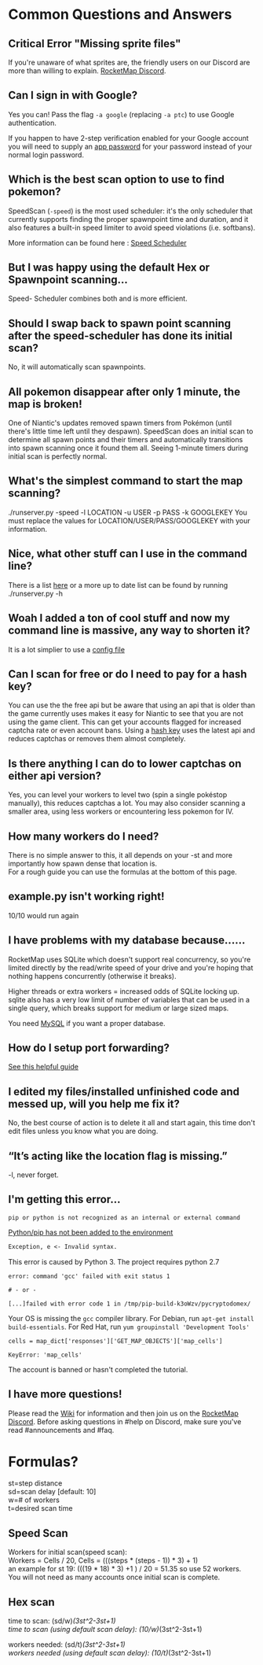 # Common Questions and Answers

## Critical Error "Missing sprite files"

If you're unaware of what sprites are, the friendly users on our Discord are more than willing to explain. [RocketMap Discord](https://discord.gg/PWp2bAm).

## Can I sign in with Google?

Yes you can! Pass the flag `-a google` (replacing `-a ptc`) to use Google authentication.

If you happen to have 2-step verification enabled for your Google account you will need to supply an [app password](https://support.google.com/accounts/answer/185833?hl=en) for your password instead of your normal login password.

## Which is the best scan option to use to find pokemon?

SpeedScan (`-speed`) is the most used scheduler: it's the only scheduler that currently supports finding the proper spawnpoint time and duration, and it also features a built-in speed limiter to avoid speed violations (i.e. softbans).

More information can be found here : [Speed Scheduler](http://rocketmap.readthedocs.io/en/develop/extras/Speed-Scheduler.html)

## But I was happy using the default Hex or Spawnpoint scanning...

Speed- Scheduler combines both and is more efficient.

## Should I swap back to spawn point scanning after the speed-scheduler has done its initial scan?

No, it will automatically scan spawnpoints.

## All pokemon disappear after only 1 minute, the map is broken!

One of Niantic's updates removed spawn timers from Pokémon (until there's little time left until they despawn). SpeedScan does an initial scan to determine all spawn points and their timers and automatically transitions into spawn scanning once it found them all. 
Seeing 1-minute timers during initial scan is perfectly normal.

## What's the simplest command to start the map scanning?

./runserver.py -speed -l LOCATION -u USER -p PASS -k GOOGLEKEY
You must replace the values for LOCATION/USER/PASS/GOOGLEKEY with your information.

## Nice, what other stuff can I use in the command line?

There is a list [here](http://rocketmap.readthedocs.io/en/develop/extras/commandline.html) or a more up to date list can be found by running ./runserver.py -h 

## Woah I added a ton of cool stuff and now my command line is massive, any way to shorten it?

It is a lot simplier to use a [config file](http://rocketmap.readthedocs.io/en/develop/extras/configuration-files.html)

## Can I scan for free or do I need to pay for a hash key?

You can use the the free api but be aware that using an api that is older than the game currently uses makes it easy for Niantic to see that you are not using the game client. This can get your accounts flagged for increased captcha rate or even account bans. Using a [hash key](https://hashing.pogodev.org/) uses the latest api and reduces captchas or removes them almost completely.

## Is there anything I can do to lower captchas on either api version?

Yes, you can level your workers to level two (spin a single pokéstop manually), this reduces captchas a lot. You may also consider scanning a smaller area, using less workers or encountering less pokemon for IV.

## How many workers do I need?

There is no simple answer to this, it all depends on your -st and more importantly how spawn dense that location is.  
For a rough guide you can use the formulas at the bottom of this page.

## example.py isn't working right!

10/10 would run again

## I have problems with my database because......

RocketMap uses SQLite which doesn't support real concurrency, so you're limited directly by the read/write speed of your drive and you're hoping that nothing happens concurrently (otherwise it breaks).

Higher threads or extra workers = increased odds of SQLite locking up. sqlite also has a very low limit of number of variables that can be used in a single query, which breaks support for medium or large sized maps.

You need [MySQL](http://rocketmap.readthedocs.io/en/develop/extras/mysql.html) if you want a proper database.

## How do I setup port forwarding?

[See this helpful guide](http://rocketmap.readthedocs.io/en/develop/extras/external.html)

## I edited my files/installed unfinished code and messed up, will you help me fix it?

No, the best course of action is to delete it all and start again, this time don't edit files unless you know what you are doing.

## “It’s acting like the location flag is missing.”

-l, never forget.

## I'm getting this error...

```
pip or python is not recognized as an internal or external command
```

[Python/pip has not been added to the environment](http://rocketmap.readthedocs.io/en/develop/extras/environment-variables-fix.html)

```.md
Exception, e <- Invalid syntax.
```

This error is caused by Python 3. The project requires python 2.7

```
error: command 'gcc' failed with exit status 1

# - or -

[...]failed with error code 1 in /tmp/pip-build-k3oWzv/pycryptodomex/
```

Your OS is missing the `gcc` compiler library. For Debian, run `apt-get install build-essentials`. For Red Hat, run `yum groupinstall 'Development Tools'`

```
cells = map_dict['responses']['GET_MAP_OBJECTS']['map_cells']

KeyError: 'map_cells'
```

The account is banned or hasn't completed the tutorial.


## I have more questions!

Please read the [Wiki](http://rocketmap.readthedocs.io/en/develop/extras/configuration-files.html) for information and then join us on the [RocketMap Discord](https://discord.gg/PWp2bAm). Before asking questions in #help on Discord, make sure you've read #announcements and #faq.

# Formulas?

st=step distance  
sd=scan delay [default: 10]  
w=# of workers  
t=desired scan time  

## Speed Scan

Workers for initial scan(speed scan):  
Workers = Cells / 20, Cells = (((steps * (steps - 1)) * 3) + 1)  
an example for st 19: (((19 * 18) * 3) +1 ) / 20 = 51.35 so use 52 workers.  
You will not need as many accounts once initial scan is complete.

## Hex scan
time to scan: (sd/w)*(3st^2-3st+1)  
time to scan (using default scan delay): (10/w)*(3st^2-3st+1)

workers needed: (sd/t)*(3st^2-3st+1)  
workers needed (using default scan delay): (10/t)*(3st^2-3st+1)
